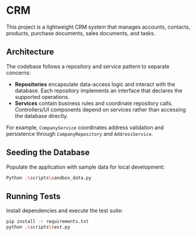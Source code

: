 # CRM

This project is a lightweight CRM system that manages accounts, contacts, products, purchase documents, sales documents, and tasks.

## Architecture

The codebase follows a repository and service pattern to separate concerns:

- **Repositories** encapsulate data-access logic and interact with the database. Each repository implements an interface that declares the supported operations.
- **Services** contain business rules and coordinate repository calls. Controllers/UI components depend on services rather than accessing the database directly.

For example, `CompanyService` coordinates address validation and persistence through `CompanyRepository` and `AddressService`.

## Seeding the Database

Populate the application with sample data for local development:

```bash
Python .\scripts\sandbox_data.py
```

## Running Tests

Install dependencies and execute the test suite:

```bash
pip install -r requirements.txt
python .\scripts\test.py
```
